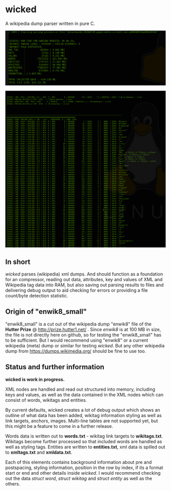 # wicked
A wikipedia dump parser written in pure C.

![screenshot of wicked](screenshot.png)

![screenshot of wicked in action](screenshot2.png)

## In short
*wicked* parses (wikipedia) xml dumps. And should function as a foundation for an compressor, reading out data, attributes, key and values of XML and Wikipedia tag data into RAM, but also saving out parsing results to files and delivering debug output to aid checking for errors or providing a file count/byte detection statistic.

## Origin of "enwik8_small"

"enwik8_small" is a cut out of the wikipedia dump "enwik8" file of the **Hutter Prize** @ http://prize.hutter1.net/ . Since *enwik8* is at 100 MB in size, the file is not directly here on github, so for testing the "enwik8_small" has to be sufficient. But I would recommend using "enwik8" or a current wikipedia (meta) dump or similar for testing *wicked*. But any other wikipedia dump from https://dumps.wikimedia.org/ should be fine to use too.

## Status and further information
**wicked is work in progress.**

XML nodes are handled and read out structured into memory, including keys and values, as well as the data contained in the XML nodes which can consist of words, wikitags and entities.

By current defaults, wicked creates a lot of debug output which shows an outline of what data has been added, wikitag information styling as well as link targets, anchors, images. Multi-line tables are not supported yet, but this might be a feature to come in a further release.

Words data is written out to **words.txt** - wikitag link targets to **wikitags.txt**. Wikitags become further processed so that included words are handled as well as styling tags. Entities are written to **entities.txt**, xml data is spilled out to **xmltags.txt** and **xmldata.txt**.

Each of this elements contains background information about pre and postspacing, styling information, position in the row by index, if its a format start or end and other details inside *wicked*. I would recommend checking out the data *struct word*, *struct wikitag* and *struct entity* as well as the others.
